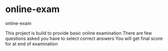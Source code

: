 # online-exam
online-exam

This project is build to provide basic online examination
There are few questions asked you have to select correct answers
You will get final score for at end of examination 
